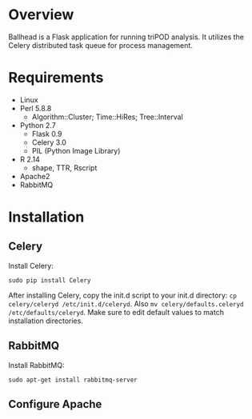 # Overview

Ballhead is a Flask application	for running triPOD analysis. It	utilizes the Celery distributed	task queue for process management.

# Requirements

- Linux	
- Perl 5.8.8
    - Algorithm::Cluster; Time::HiRes; Tree::Interval
- Python 2.7
    - Flask 0.9
    - Celery 3.0
    - PIL (Python Image Library)
- R 2.14
    - shape, TTR, Rscript
- Apache2
- RabbitMQ

# Installation

## Celery

Install	Celery:

    sudo pip install Celery

After installing Celery, copy the init.d script	to your init.d directory:	`cp celery/celeryd /etc/init.d/celeryd`.
Also `mv celery/defaults.celeryd /etc/defaults/celeryd`. Make sure to edit default values to match installation	directories.

## RabbitMQ

Install	RabbitMQ:

    sudo apt-get install rabbitmq-server

## Configure Apache

